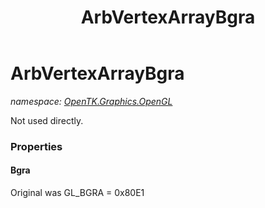 ﻿---
title: ArbVertexArrayBgra
---

# ArbVertexArrayBgra
_namespace: [OpenTK.Graphics.OpenGL](N-OpenTK.Graphics.OpenGL.html)_

Not used directly.



### Properties

#### Bgra
Original was GL_BGRA = 0x80E1

